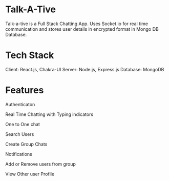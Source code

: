 # Talk-A-Tive
Talk-a-tive is a Full Stack Chatting App. Uses Socket.io for real time communication and stores user details in encrypted format in Mongo DB Database.

# Tech Stack
Client: React.js, Chakra-UI
Server: Node.js, Express.js
Database: MongoDB

# Features
Authenticaton
 
Real Time Chatting with Typing indicators

One to One chat

Search Users

Create Group Chats

Notifications

Add or Remove users from group

View Other user Profile
